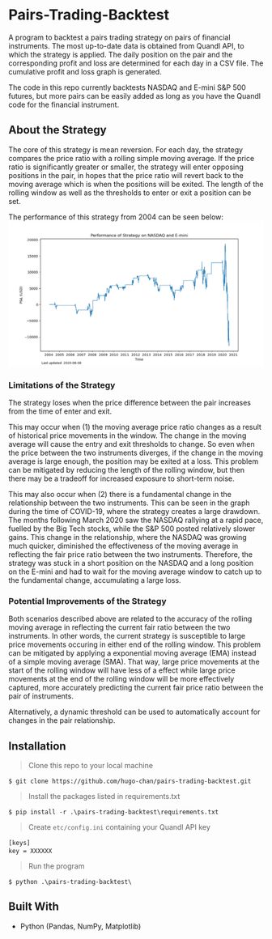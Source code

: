 # Pairs-Trading-Backtest

A program to backtest a pairs trading strategy on pairs of financial instruments. The most up-to-date data is obtained from Quandl API, to which the strategy is applied. The daily position on the pair and the corresponding profit and loss are determined for each day in a CSV file. The cumulative profit and loss graph is generated.

The code in this repo currently backtests NASDAQ and E-mini S&P 500 futures, but more pairs can be easily added as long as you have the Quandl code for the financial instrument.

## About the Strategy
The core of this strategy is mean reversion. For each day, the strategy compares the price ratio with a rolling simple moving average. If the price ratio is significantly greater or smaller, the strategy will enter opposing positions in the pair, in hopes that the price ratio will revert back to the moving average which is when the positions will be exited. The length of the rolling window as well as the thresholds to enter or exit a position can be set.

The performance of this strategy from 2004 can be seen below:
![alt text](https://raw.githubusercontent.com/hugo-chan/pairs-trading-backtest/master/data/n_e_pnl.png)

### Limitations of the Strategy
The strategy loses when the price difference between the pair increases from the time of enter and exit.

This may occur when (1) the moving average price ratio changes as a result of historical price movements in the window. The change in the moving average will cause the entry and exit thresholds to change. So even when the price between the two instruments diverges, if the change in the moving average is large enough, the position may be exited at a loss. This problem can be mitigated by reducing the length of the rolling window, but then there may be a tradeoff for increased exposure to short-term noise.

This may also occur when (2) there is a fundamental change in the relationship between the two instruments. This can be seen in the graph during the time of COVID-19, where the strategy creates a large drawdown. The months following March 2020 saw the NASDAQ rallying at a rapid pace, fuelled by the Big Tech stocks, while the S&P 500 posted relatively slower gains. This change in the relationship, where the NASDAQ was growing much quicker, diminished the effectiveness of the moving average in reflecting the fair price ratio between the two instruments. Therefore, the strategy was stuck in a short position on the NASDAQ and a long position on the E-mini and had to wait for the moving average window to catch up to the fundamental change, accumulating a large loss.

### Potential Improvements of the Strategy
Both scenarios described above are related to the accuracy of the rolling moving average in reflecting the current fair ratio between the two instruments. In other words, the current strategy is susceptible to large price movements occuring in either end of the rolling window. This problem can be mitigated by applying a exponential moving average (EMA) instead of a simple moving average (SMA). That way, large price movements at the start of the rolling window will have less of a effect while large price movements at the end of the rolling window will be more effectively captured, more accurately predicting the current fair price ratio between the pair of instruments.

Alternatively, a dynamic threshold can be used to automatically account for changes in the pair relationship.

## Installation

> Clone this repo to your local machine

```shell
$ git clone https://github.com/hugo-chan/pairs-trading-backtest.git
```

> Install the packages listed in requirements.txt

```shell
$ pip install -r .\pairs-trading-backtest\requirements.txt
```

> Create `etc/config.ini` containing your Quandl API key
```
[keys]
key = XXXXXX
```

> Run the program
```shell
$ python .\pairs-trading-backtest\
```

## Built With

* Python (Pandas, NumPy, Matplotlib)
